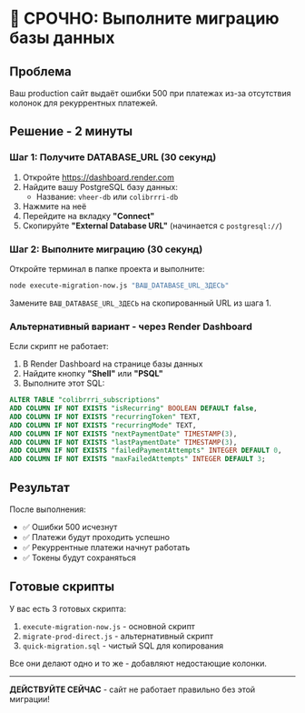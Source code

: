 # 🚨 СРОЧНО: Выполните миграцию базы данных

## Проблема
Ваш production сайт выдаёт ошибки 500 при платежах из-за отсутствия колонок для рекуррентных платежей.

## Решение - 2 минуты

### Шаг 1: Получите DATABASE_URL (30 секунд)

1. Откройте https://dashboard.render.com
2. Найдите вашу PostgreSQL базу данных:
   - Название: `vheer-db` или `colibrrri-db` 
3. Нажмите на неё
4. Перейдите на вкладку **"Connect"**
5. Скопируйте **"External Database URL"** (начинается с `postgresql://`)

### Шаг 2: Выполните миграцию (30 секунд)

Откройте терминал в папке проекта и выполните:

```bash
node execute-migration-now.js "ВАШ_DATABASE_URL_ЗДЕСЬ"
```

Замените `ВАШ_DATABASE_URL_ЗДЕСЬ` на скопированный URL из шага 1.

### Альтернативный вариант - через Render Dashboard

Если скрипт не работает:

1. В Render Dashboard на странице базы данных
2. Найдите кнопку **"Shell"** или **"PSQL"**
3. Выполните этот SQL:

```sql
ALTER TABLE "colibrrri_subscriptions" 
ADD COLUMN IF NOT EXISTS "isRecurring" BOOLEAN DEFAULT false,
ADD COLUMN IF NOT EXISTS "recurringToken" TEXT,
ADD COLUMN IF NOT EXISTS "recurringMode" TEXT,
ADD COLUMN IF NOT EXISTS "nextPaymentDate" TIMESTAMP(3),
ADD COLUMN IF NOT EXISTS "lastPaymentDate" TIMESTAMP(3),
ADD COLUMN IF NOT EXISTS "failedPaymentAttempts" INTEGER DEFAULT 0,
ADD COLUMN IF NOT EXISTS "maxFailedAttempts" INTEGER DEFAULT 3;
```

## Результат

После выполнения:
- ✅ Ошибки 500 исчезнут
- ✅ Платежи будут проходить успешно
- ✅ Рекуррентные платежи начнут работать
- ✅ Токены будут сохраняться

## Готовые скрипты

У вас есть 3 готовых скрипта:
1. `execute-migration-now.js` - основной скрипт
2. `migrate-prod-direct.js` - альтернативный скрипт
3. `quick-migration.sql` - чистый SQL для копирования

Все они делают одно и то же - добавляют недостающие колонки.

---

**ДЕЙСТВУЙТЕ СЕЙЧАС** - сайт не работает правильно без этой миграции!